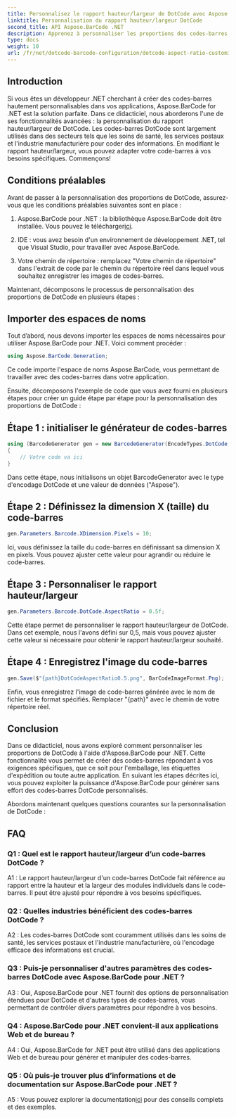```yaml
---
title: Personnalisez le rapport hauteur/largeur de DotCode avec Aspose.BarCode pour .NET
linktitle: Personnalisation du rapport hauteur/largeur DotCode
second_title: API Aspose.BarCode .NET
description: Apprenez à personnaliser les proportions des codes-barres DotCode à l'aide d'Aspose.BarCode pour .NET. Créez sans effort des codes-barres sur mesure pour vos applications.
type: docs
weight: 10
url: /fr/net/dotcode-barcode-configuration/dotcode-aspect-ratio-customization/
---
```

## Introduction

Si vous êtes un développeur .NET cherchant à créer des codes-barres hautement personnalisables dans vos applications, Aspose.BarCode for .NET est la solution parfaite. Dans ce didacticiel, nous aborderons l'une de ses fonctionnalités avancées : la personnalisation du rapport hauteur/largeur de DotCode. Les codes-barres DotCode sont largement utilisés dans des secteurs tels que les soins de santé, les services postaux et l'industrie manufacturière pour coder des informations. En modifiant le rapport hauteur/largeur, vous pouvez adapter votre code-barres à vos besoins spécifiques. Commençons!

## Conditions préalables

Avant de passer à la personnalisation des proportions de DotCode, assurez-vous que les conditions préalables suivantes sont en place :

1.  Aspose.BarCode pour .NET : la bibliothèque Aspose.BarCode doit être installée. Vous pouvez le télécharger[ici](https://releases.aspose.com/barcode/net/).

2. IDE : vous avez besoin d'un environnement de développement .NET, tel que Visual Studio, pour travailler avec Aspose.BarCode.

3. Votre chemin de répertoire : remplacez "Votre chemin de répertoire" dans l'extrait de code par le chemin du répertoire réel dans lequel vous souhaitez enregistrer les images de codes-barres.

Maintenant, décomposons le processus de personnalisation des proportions de DotCode en plusieurs étapes :

## Importer des espaces de noms

Tout d’abord, nous devons importer les espaces de noms nécessaires pour utiliser Aspose.BarCode pour .NET. Voici comment procéder :

```csharp
using Aspose.BarCode.Generation;
```

Ce code importe l'espace de noms Aspose.BarCode, vous permettant de travailler avec des codes-barres dans votre application.

Ensuite, décomposons l'exemple de code que vous avez fourni en plusieurs étapes pour créer un guide étape par étape pour la personnalisation des proportions de DotCode :

## Étape 1 : initialiser le générateur de codes-barres

```csharp
using (BarcodeGenerator gen = new BarcodeGenerator(EncodeTypes.DotCode, "Aspose"))
{
    // Votre code va ici
}
```

Dans cette étape, nous initialisons un objet BarcodeGenerator avec le type d'encodage DotCode et une valeur de données ("Aspose").

## Étape 2 : Définissez la dimension X (taille) du code-barres

```csharp
gen.Parameters.Barcode.XDimension.Pixels = 10;
```

Ici, vous définissez la taille du code-barres en définissant sa dimension X en pixels. Vous pouvez ajuster cette valeur pour agrandir ou réduire le code-barres.

## Étape 3 : Personnaliser le rapport hauteur/largeur

```csharp
gen.Parameters.Barcode.DotCode.AspectRatio = 0.5f;
```

Cette étape permet de personnaliser le rapport hauteur/largeur de DotCode. Dans cet exemple, nous l'avons défini sur 0,5, mais vous pouvez ajuster cette valeur si nécessaire pour obtenir le rapport hauteur/largeur souhaité.

## Étape 4 : Enregistrez l'image du code-barres

```csharp
gen.Save($"{path}DotCodeAspectRatio0.5.png", BarCodeImageFormat.Png);
```

Enfin, vous enregistrez l'image de code-barres générée avec le nom de fichier et le format spécifiés. Remplacer "{path}" avec le chemin de votre répertoire réel.

## Conclusion

Dans ce didacticiel, nous avons exploré comment personnaliser les proportions de DotCode à l'aide d'Aspose.BarCode pour .NET. Cette fonctionnalité vous permet de créer des codes-barres répondant à vos exigences spécifiques, que ce soit pour l'emballage, les étiquettes d'expédition ou toute autre application. En suivant les étapes décrites ici, vous pouvez exploiter la puissance d'Aspose.BarCode pour générer sans effort des codes-barres DotCode personnalisés.

Abordons maintenant quelques questions courantes sur la personnalisation de DotCode :

## FAQ

### Q1 : Quel est le rapport hauteur/largeur d’un code-barres DotCode ?

A1 : Le rapport hauteur/largeur d'un code-barres DotCode fait référence au rapport entre la hauteur et la largeur des modules individuels dans le code-barres. Il peut être ajusté pour répondre à vos besoins spécifiques.

### Q2 : Quelles industries bénéficient des codes-barres DotCode ?

A2 : Les codes-barres DotCode sont couramment utilisés dans les soins de santé, les services postaux et l'industrie manufacturière, où l'encodage efficace des informations est crucial.

### Q3 : Puis-je personnaliser d'autres paramètres des codes-barres DotCode avec Aspose.BarCode pour .NET ?

A3 : Oui, Aspose.BarCode pour .NET fournit des options de personnalisation étendues pour DotCode et d'autres types de codes-barres, vous permettant de contrôler divers paramètres pour répondre à vos besoins.

### Q4 : Aspose.BarCode pour .NET convient-il aux applications Web et de bureau ?

A4 : Oui, Aspose.BarCode for .NET peut être utilisé dans des applications Web et de bureau pour générer et manipuler des codes-barres.

### Q5 : Où puis-je trouver plus d’informations et de documentation sur Aspose.BarCode pour .NET ?

A5 : Vous pouvez explorer la documentation[ici](https://reference.aspose.com/barcode/net/) pour des conseils complets et des exemples.